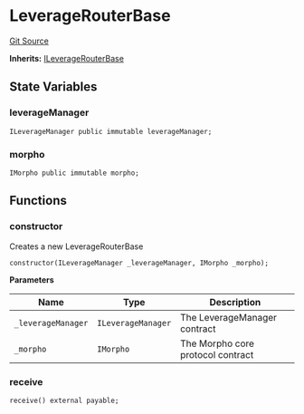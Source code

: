 # LeverageRouterBase
[Git Source](https://github.com/seamless-protocol/ilm-v2/blob/40214436ae3956021858cb95e6ff881f6ede8e11/src/periphery/LeverageRouterBase.sol)

**Inherits:**
[ILeverageRouterBase](/src/interfaces/periphery/ILeverageRouterBase.sol/interface.ILeverageRouterBase.md)


## State Variables
### leverageManager

```solidity
ILeverageManager public immutable leverageManager;
```


### morpho

```solidity
IMorpho public immutable morpho;
```


## Functions
### constructor

Creates a new LeverageRouterBase


```solidity
constructor(ILeverageManager _leverageManager, IMorpho _morpho);
```
**Parameters**

|Name|Type|Description|
|----|----|-----------|
|`_leverageManager`|`ILeverageManager`|The LeverageManager contract|
|`_morpho`|`IMorpho`|The Morpho core protocol contract|


### receive


```solidity
receive() external payable;
```

